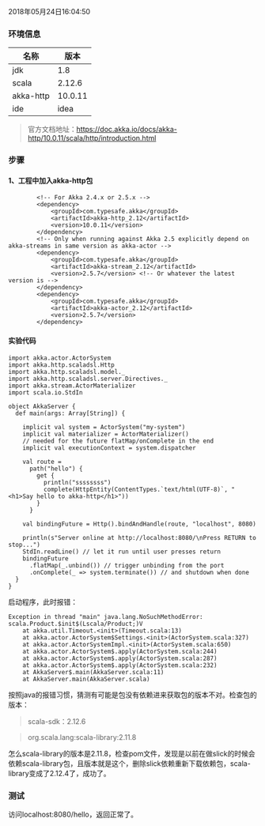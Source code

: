 2018年05月24日16:04:50
### 环境信息 
名称 | 版本
--- | ---
jdk | 1.8
scala | 2.12.6
akka-http | 10.0.11
ide | idea 

> 官方文档地址：https://doc.akka.io/docs/akka-http/10.0.11/scala/http/introduction.html

### 步骤


#### 1、工程中加入akka-http包

```
        <!-- For Akka 2.4.x or 2.5.x -->
        <dependency>
            <groupId>com.typesafe.akka</groupId>
            <artifactId>akka-http_2.12</artifactId>
            <version>10.0.11</version>
        </dependency>
        <!-- Only when running against Akka 2.5 explicitly depend on akka-streams in same version as akka-actor -->
        <dependency>
            <groupId>com.typesafe.akka</groupId>
            <artifactId>akka-stream_2.12</artifactId>
            <version>2.5.7</version> <!-- Or whatever the latest version is -->
        </dependency>
        <dependency>
            <groupId>com.typesafe.akka</groupId>
            <artifactId>akka-actor_2.12</artifactId>
            <version>2.5.7</version>
        </dependency>
```
#### 实验代码
```
import akka.actor.ActorSystem
import akka.http.scaladsl.Http
import akka.http.scaladsl.model._
import akka.http.scaladsl.server.Directives._
import akka.stream.ActorMaterializer
import scala.io.StdIn

object AkkaServer {
  def main(args: Array[String]) {

    implicit val system = ActorSystem("my-system")
    implicit val materializer = ActorMaterializer()
    // needed for the future flatMap/onComplete in the end
    implicit val executionContext = system.dispatcher

    val route =
      path("hello") {
        get {
          println("ssssssss")
          complete(HttpEntity(ContentTypes.`text/html(UTF-8)`, "<h1>Say hello to akka-http</h1>"))
        }
      } 

    val bindingFuture = Http().bindAndHandle(route, "localhost", 8080)

    println(s"Server online at http://localhost:8080/\nPress RETURN to stop...")
    StdIn.readLine() // let it run until user presses return
    bindingFuture
      .flatMap(_.unbind()) // trigger unbinding from the port
      .onComplete(_ => system.terminate()) // and shutdown when done
  }
}
```
启动程序，此时报错：
```
Exception in thread "main" java.lang.NoSuchMethodError: scala.Product.$init$(Lscala/Product;)V
	at akka.util.Timeout.<init>(Timeout.scala:13)
	at akka.actor.ActorSystem$Settings.<init>(ActorSystem.scala:327)
	at akka.actor.ActorSystemImpl.<init>(ActorSystem.scala:650)
	at akka.actor.ActorSystem$.apply(ActorSystem.scala:244)
	at akka.actor.ActorSystem$.apply(ActorSystem.scala:287)
	at akka.actor.ActorSystem$.apply(ActorSystem.scala:232)
	at AkkaServer$.main(AkkaServer.scala:11)
	at AkkaServer.main(AkkaServer.scala)
```
按照java的报错习惯，猜测有可能是包没有依赖进来获取包的版本不对。检查包的版本：
> scala-sdk：2.12.6

> org.scala.lang:scala-library:2.11.8

怎么scala-library的版本是2.11.8，检查pom文件，发现是以前在做slick的时候会依赖scala-library包，且版本就是这个，删除slick依赖重新下载依赖包，scala-library变成了2.12.4了，成功了。

### 测试
访问localhost:8080/hello，返回正常了。
